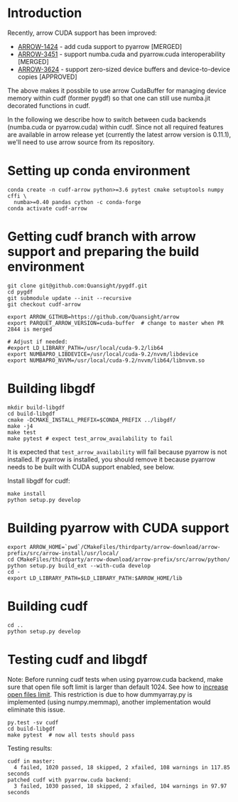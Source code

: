 # Introduction

Recently, arrow CUDA support has been improved:

+ [ARROW-1424](https://github.com/apache/arrow/pull/2536) - add cuda support to pyarrow [MERGED]
+ [ARROW-3451](https://github.com/apache/arrow/pull/2732) - support numba.cuda and pyarrow.cuda interoperability [MERGED]
+ [ARROW-3624](https://github.com/apache/arrow/pull/2844) - support zero-sized device buffers and device-to-device copies [APPROVED]

The above makes it possbile to use arrow CudaBuffer for 
managing device memory within cudf (former pygdf) so 
that one can still use numba.jit decorated functions in cudf.
 
In the following we describe how to switch between cuda backends (numba.cuda or pyarrow.cuda)
within cudf. Since not all required features are available in arrow release yet
(currently the latest arrow version is 0.11.1),
we'll need to use arrow source from its repository.

# Setting up conda environment
```
conda create -n cudf-arrow python>=3.6 pytest cmake setuptools numpy cffi \
  numba>=0.40 pandas cython -c conda-forge
conda activate cudf-arrow
```

# Getting cudf branch with arrow support and preparing the build environment

```
git clone git@github.com:Quansight/pygdf.git
cd pygdf
git submodule update --init --recursive
git checkout cudf-arrow

export ARROW_GITHUB=https://github.com/Quansight/arrow
export PARQUET_ARROW_VERSION=cuda-buffer  # change to master when PR 2844 is merged

# Adjust if needed:
#export LD_LIBRARY_PATH=/usr/local/cuda-9.2/lib64
export NUMBAPRO_LIBDEVICE=/usr/local/cuda-9.2/nvvm/libdevice
export NUMBAPRO_NVVM=/usr/local/cuda-9.2/nvvm/lib64/libnvvm.so
```

# Building libgdf

```
mkdir build-libgdf
cd build-libgdf
cmake -DCMAKE_INSTALL_PREFIX=$CONDA_PREFIX ../libgdf/
make -j4
make test
make pytest # expect test_arrow_availability to fail
```
It is expected that `test_arrow_availability` will fail because pyarrow is not installed. 
If pyarrow is installed, you should remove it because pyarrow needs to be built with 
CUDA support enabled, see below.

Install libgdf for cudf:
```
make install
python setup.py develop
```

# Building pyarrow with CUDA support

```
export ARROW_HOME=`pwd`/CMakeFiles/thirdparty/arrow-download/arrow-prefix/src/arrow-install/usr/local/
cd CMakeFiles/thirdparty/arrow-download/arrow-prefix/src/arrow/python/
python setup.py build_ext --with-cuda develop
cd -
export LD_LIBRARY_PATH=$LD_LIBRARY_PATH:$ARROW_HOME/lib
```

# Building cudf

```
cd ..
python setup.py develop
```

# Testing cudf and libgdf

Note: Before running cudf tests when using pyarrow.cuda backend, make sure that open file soft limit is larger than default 1024. See how to [increase open files limit](https://easyengine.io/tutorials/linux/increase-open-files-limit/).
This restriction is due to how dummyarray.py is implemented (using numpy.memmap), another implementation would eliminate this issue.

```
py.test -sv cudf
cd build-libgdf
make pytest  # now all tests should pass
```

Testing results:
```
cudf in master:
  4 failed, 1020 passed, 18 skipped, 2 xfailed, 108 warnings in 117.85 seconds
patched cudf with pyarrow.cuda backend:
  3 failed, 1030 passed, 18 skipped, 2 xfailed, 104 warnings in 97.97 seconds
```
